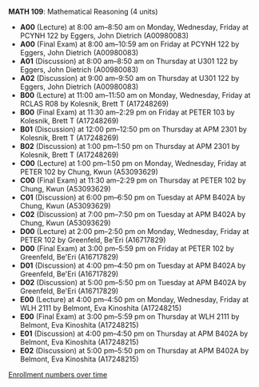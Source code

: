 **MATH 109**: Mathematical Reasoning (4 units)

- **A00** (Lecture) at 8:00 am–8:50 am on Monday, Wednesday, Friday at PCYNH 122 by Eggers, John Dietrich (A00980083)
- **A00** (Final Exam) at 8:00 am–10:59 am on Friday at PCYNH 122 by Eggers, John Dietrich (A00980083)
- **A01** (Discussion) at 8:00 am–8:50 am on Thursday at U301 122 by Eggers, John Dietrich (A00980083)
- **A02** (Discussion) at 9:00 am–9:50 am on Thursday at U301 122 by Eggers, John Dietrich (A00980083)
- **B00** (Lecture) at 11:00 am–11:50 am on Monday, Wednesday, Friday at RCLAS R08 by Kolesnik, Brett T (A17248269)
- **B00** (Final Exam) at 11:30 am–2:29 pm on Friday at PETER 103 by Kolesnik, Brett T (A17248269)
- **B01** (Discussion) at 12:00 pm–12:50 pm on Thursday at APM 2301 by Kolesnik, Brett T (A17248269)
- **B02** (Discussion) at 1:00 pm–1:50 pm on Thursday at APM 2301 by Kolesnik, Brett T (A17248269)
- **C00** (Lecture) at 1:00 pm–1:50 pm on Monday, Wednesday, Friday at PETER 102 by Chung, Kwun (A53093629)
- **C00** (Final Exam) at 11:30 am–2:29 pm on Thursday at PETER 102 by Chung, Kwun (A53093629)
- **C01** (Discussion) at 6:00 pm–6:50 pm on Tuesday at APM B402A by Chung, Kwun (A53093629)
- **C02** (Discussion) at 7:00 pm–7:50 pm on Tuesday at APM B402A by Chung, Kwun (A53093629)
- **D00** (Lecture) at 2:00 pm–2:50 pm on Monday, Wednesday, Friday at PETER 102 by Greenfeld, Be'Eri (A16717829)
- **D00** (Final Exam) at 3:00 pm–5:59 pm on Friday at PETER 102 by Greenfeld, Be'Eri (A16717829)
- **D01** (Discussion) at 4:00 pm–4:50 pm on Tuesday at APM B402A by Greenfeld, Be'Eri (A16717829)
- **D02** (Discussion) at 5:00 pm–5:50 pm on Tuesday at APM B402A by Greenfeld, Be'Eri (A16717829)
- **E00** (Lecture) at 4:00 pm–4:50 pm on Monday, Wednesday, Friday at WLH 2111 by Belmont, Eva Kinoshita (A17248215)
- **E00** (Final Exam) at 3:00 pm–5:59 pm on Thursday at WLH 2111 by Belmont, Eva Kinoshita (A17248215)
- **E01** (Discussion) at 4:00 pm–4:50 pm on Thursday at APM B402A by Belmont, Eva Kinoshita (A17248215)
- **E02** (Discussion) at 5:00 pm–5:50 pm on Thursday at APM B402A by Belmont, Eva Kinoshita (A17248215)

[Enrollment numbers over time](./MATH109.tsv)
